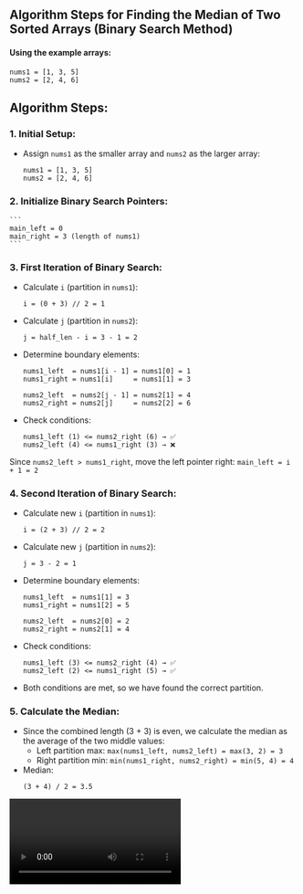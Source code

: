 ## Algorithm Steps for Finding the Median of Two Sorted Arrays (Binary Search Method)
#### Using the example arrays:
```
nums1 = [1, 3, 5]
nums2 = [2, 4, 6]
```

## Algorithm Steps:
### 1. Initial Setup:
- Assign ```nums1``` as the smaller array and ```nums2``` as the larger array:
    ```
    nums1 = [1, 3, 5]
    nums2 = [2, 4, 6]
    ```
### 2. Initialize Binary Search Pointers:
    ```
    main_left = 0
    main_right = 3 (length of nums1)
    ```
### 3. First Iteration of Binary Search:
- Calculate ```i``` (partition in ```nums1```):
    ```
    i = (0 + 3) // 2 = 1
    ```
- Calculate ```j``` (partition in ```nums2```):
    ```
    j = half_len - i = 3 - 1 = 2
    ```
- Determine boundary elements:
    ```
    nums1_left  = nums1[i - 1] = nums1[0] = 1
    nums1_right = nums1[i]     = nums1[1] = 3

    nums2_left  = nums2[j - 1] = nums2[1] = 4
    nums2_right = nums2[j]     = nums2[2] = 6
    ```
- Check conditions:
    ```
    nums1_left (1) <= nums2_right (6) → ✅
    nums2_left (4) <= nums1_right (3) → ❌
    ```

Since ```nums2_left > nums1_right```, move the left pointer right:
    ```main_left = i + 1 = 2```

### 4. Second Iteration of Binary Search:
- Calculate new ```i``` (partition in ```nums1```):
    ```
    i = (2 + 3) // 2 = 2
    ```
- Calculate new ```j``` (partition in ```nums2```):
    ```
    j = 3 - 2 = 1
    ```
- Determine boundary elements:
    ```
    nums1_left  = nums1[1] = 3
    nums1_right = nums1[2] = 5

    nums2_left  = nums2[0] = 2
    nums2_right = nums2[1] = 4
    ```
- Check conditions:
    ```
    nums1_left (3) <= nums2_right (4) → ✅
    nums2_left (2) <= nums1_right (5) → ✅
    ```

- Both conditions are met, so we have found the correct partition.

### 5. Calculate the Median:
- Since the combined length (3 + 3) is even, we calculate the median as the average of the two middle values:
    - Left partition max: ```max(nums1_left, nums2_left) = max(3, 2) = 3```
    - Right partition min: ```min(nums1_right, nums2_right) = min(5, 4) = 4```
- Median:
    ```
    (3 + 4) / 2 = 3.5
    ```

![](./binary_search_animation.mp4)